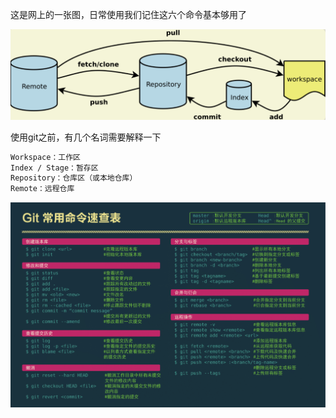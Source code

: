 这是网上的一张图，日常使用我们记住这六个命令基本够用了

![image](./assets/git.png)

使用git之前，有几个名词需要解释一下

```html
Workspace：工作区
Index / Stage：暂存区
Repository：仓库区（或本地仓库）
Remote：远程仓库
```



![image](./assets/git_order.png)
